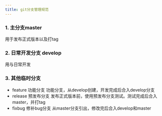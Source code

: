 ```yaml
---
title: git分支管理规范
---
```

### 1. 主分支master
用于发布正式版本以及打tag

### 2. 日常开发分支 develop
用与日常开发

### 3. 其他临时分支

* feature 功能分支
功能分支，从develop创建，开发完成后合入develop分支
* release 预发布分支
发布正式版本前，使用预发布分支测试。测试完成后合入master，并打tag
* fixbug  修补bug分支
从master分支引出，修改完后合入develop和master